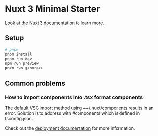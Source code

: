 # Nuxt 3 Minimal Starter

Look at the [Nuxt 3 documentation](https://nuxt.com/docs/getting-started/introduction) to learn more.

## Setup

```bash
# pnpm
pnpm install
pnpm run dev
npm run preview
pnpm run generate
```

## Common problems

### How to import components into .tsx format components
The default VSC import method using ~~/.nuxt/components results in an error. Solution is to address with #components which is defined in tsconfig.json.

Check out the [deployment documentation](https://nuxt.com/docs/getting-started/deployment) for more information.
